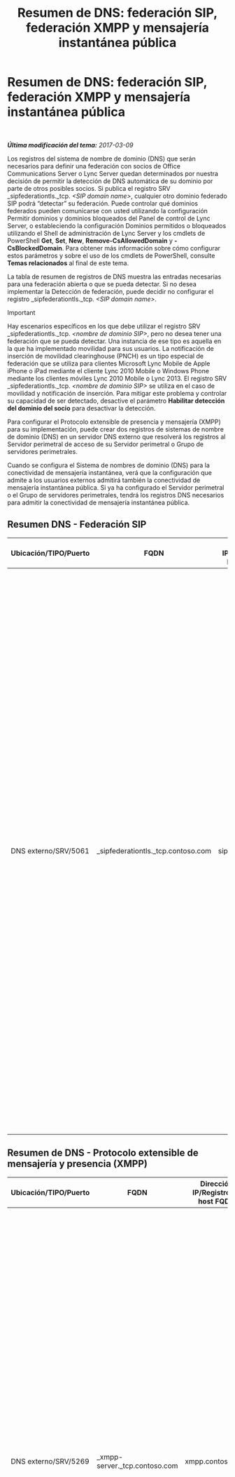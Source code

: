 ﻿---
title: 'Resumen de DNS: federación SIP, federación XMPP y mensajería instantánea pública'
TOCTitle: 'Resumen de DNS: federación SIP, federación XMPP y mensajería instantánea pública'
ms:assetid: 1ed24fb8-a849-44c0-a52e-7aef7527e644
ms:mtpsurl: https://technet.microsoft.com/es-es/library/JJ618369(v=OCS.15)
ms:contentKeyID: 49115273
ms.date: 03/09/2017
mtps_version: v=OCS.15
ms.translationtype: HT
---

# Resumen de DNS: federación SIP, federación XMPP y mensajería instantánea pública

 

_**Última modificación del tema:** 2017-03-09_

Los registros del sistema de nombre de dominio (DNS) que serán necesarios para definir una federación con socios de Office Communications Server o Lync Server quedan determinados por nuestra decisión de permitir la detección de DNS automática de su dominio por parte de otros posibles socios. Si publica el registro SRV \_sipfederationtls.\_tcp. *\<SIP domain name\>*, cualquier otro dominio federado SIP podrá “detectar” su federación. Puede controlar qué dominios federados pueden comunicarse con usted utilizando la configuración Permitir dominios y dominios bloqueados del Panel de control de Lync Server, o estableciendo la configuración Dominios permitidos o bloqueados utilizando el Shell de administración de Lync Server y los cmdlets de PowerShell **Get**, **Set**, **New**, **Remove-CsAllowedDomain** y **-CsBlockedDomain**. Para obtener más información sobre cómo configurar estos parámetros y sobre el uso de los cmdlets de PowerShell, consulte **Temas relacionados** al final de este tema.

La tabla de resumen de registros de DNS muestra las entradas necesarias para una federación abierta o que se pueda detectar. Si no desea implementar la Detección de federación, puede decidir no configurar el registro \_sipfederationtls.\_tcp. *\<SIP domain name\>*.

> [!IMPORTANT]  
> Hay escenarios específicos en los que debe utilizar el registro SRV _sipfederationtls._tcp. <em>&lt;nombre de dominio SIP&gt;</em>, pero no desea tener una federación que se pueda detectar. Una instancia de ese tipo es aquella en la que ha implementado movilidad para sus usuarios. La notificación de inserción de movilidad clearinghouse (PNCH) es un tipo especial de federación que se utiliza para clientes Microsoft Lync Mobile de Apple iPhone o iPad mediante el cliente Lync 2010 Mobile o Windows Phone mediante los clientes móviles Lync 2010 Mobile o Lync 2013. El registro SRV _sipfederationtls._tcp. <em>&lt;nombre de dominio SIP&gt;</em> se utiliza en el caso de movilidad y notificación de inserción. Para mitigar este problema y controlar su capacidad de ser detectado, desactive el parámetro <strong>Habilitar detección del dominio del socio</strong> para desactivar la detección.



Para configurar el Protocolo extensible de presencia y mensajería (XMPP) para su implementación, puede crear dos registros de sistemas de nombre de dominio (DNS) en un servidor DNS externo que resolverá los registros al Servidor perimetral de acceso de su Servidor perimetral o Grupo de servidores perimetrales.

Cuando se configura el Sistema de nombres de dominio (DNS) para la conectividad de mensajería instantánea, verá que la configuración que admite a los usuarios externos admitirá también la conectividad de mensajería instantánea pública. Si ya ha configurado el Servidor perimetral o el Grupo de servidores perimetrales, tendrá los registros DNS necesarios para admitir la conectividad de mensajería instantánea pública.

## Resumen DNS - Federación SIP


<table>
<colgroup>
<col style="width: 25%" />
<col style="width: 25%" />
<col style="width: 25%" />
<col style="width: 25%" />
</colgroup>
<thead>
<tr class="header">
<th>Ubicación/TIPO/Puerto</th>
<th>FQDN</th>
<th>Dirección IP/registro de host FQDN</th>
<th>Asignado a/Comentarios</th>
</tr>
</thead>
<tbody>
<tr class="odd">
<td><p>DNS externo/SRV/5061</p></td>
<td><p>_sipfederationtls._tcp.contoso.com</p></td>
<td><p>sip.contoso.com</p></td>
<td><p>Servidor perimetral de acceso interfaz externa necesaria para la detección de DNS automática de su federación a otros socios de federación potenciales y se conoce como “Dominios SIP permitidos” (denominado federación ampliada en versiones anteriores). Repetir las veces que sea necesario para todos los dominios SIP con usuarios habilitados en Lync</p>
<div>

> [!IMPORTANT]  
> Este registro SRV es necesario para la movilidad y la notificación de inserción clearinghouse. En los casos en que hay más de un dominio SIP, cree y publique un registro SRV para cada dominio que tendrá clientes de Lync Mobile. El Servicios de notificaciones de inserción y Servicios de notificaciones de inserción de Apple podrían no operar del modo esperado si no hay un registro SRV explícito para cada dominio SIP que admita la implementación.


</div></td>
</tr>
</tbody>
</table>


## Resumen de DNS - Protocolo extensible de mensajería y presencia (XMPP)


<table>
<colgroup>
<col style="width: 25%" />
<col style="width: 25%" />
<col style="width: 25%" />
<col style="width: 25%" />
</colgroup>
<thead>
<tr class="header">
<th>Ubicación/TIPO/Puerto</th>
<th>FQDN</th>
<th>Dirección IP/Registro de host FQDN</th>
<th>Asignado a/Comentarios</th>
</tr>
</thead>
<tbody>
<tr class="odd">
<td><p>DNS externo/SRV/5269</p></td>
<td><p>_xmpp-server._tcp.contoso.com</p></td>
<td><p>xmpp.contoso.com</p></td>
<td><p>La interfaz externa de proxy XMPP en el Servidor perimetral de acceso o Grupo de servidores perimetrales. Repetir la cantidad de veces que sea necesario para todos los dominios SIP internos con usuarios habilitados en Lync donde el contacto con contactos de XMPP está permitido mediante la configuración de la directiva de acceso externo a través de una directiva global, directiva de sitio en la que se ubica al usuario o directiva de usuario aplicada al usuario habilitado en Lync. Un dominio de XMPP permitido también debe configurarse en la directiva de socios federados de XMPP. Consulte los temas que se encuentran en <strong>Ver también</strong> para obtener más detalles.</p></td>
</tr>
<tr class="even">
<td><p>DNS externo/A</p></td>
<td><p>xmpp.contoso.com (por ejemplo)</p></td>
<td><p>Dirección IP del Servidor perimetral de acceso en el Servidor perimetral o el Grupo de servidores perimetrales que hospeda el proxy de XMPP</p></td>
<td><p>Apunta al Servidor perimetral de acceso o al Grupo de servidores perimetrales que hospeda el servicio de proxy de XMPP. Normalmente el registro SRV que crea apuntará a este registro host (A o AAAA)</p></td>
</tr>
</tbody>
</table>


## Resumen de DNS – Conectividad de mensajería instantánea pública


<table>
<colgroup>
<col style="width: 25%" />
<col style="width: 25%" />
<col style="width: 25%" />
<col style="width: 25%" />
</colgroup>
<thead>
<tr class="header">
<th>Ubicación/TIPO/Puerto</th>
<th>FQDN/Registro DNS</th>
<th>Dirección IP/FQDN</th>
<th>Asignado a/Comentarios</th>
</tr>
</thead>
<tbody>
<tr class="odd">
<td><p>DNS externo/A</p></td>
<td><p>sip.contoso.com</p></td>
<td><p>Interfaz de Servidor perimetral de acceso</p></td>
<td><p>Interfaz externa del Servidor perimetral de acceso (Contoso). Repita tantas veces como sea necesario para todos los dominios SIP con usuarios de Lync habilitados</p></td>
</tr>
</tbody>
</table>


## Vea también

#### Tareas

[Configurar la federación XMPP en Lync Server 2013](lync-server-2013-setting-up-xmpp-federation.md)  
[Configurar las notificaciones de inserción en Lync Server 2013](lync-server-2013-configuring-for-push-notifications.md)  
[Habilitar o deshabilitar la detección de socios de federación en Lync Server 2013](lync-server-2013-enable-or-disable-discovery-of-federation-partners.md)  

#### Conceptos

[Escenarios para el acceso de usuarios externos en Lync Server 2013](lync-server-2013-scenarios-for-external-user-access.md)  
[Determinar los requisitos DNS para Lync Server 2013](lync-server-2013-determine-dns-requirements.md)  

#### Otros recursos

[Administrar dominios federados SIP para la organización en Lync Server 2013](lync-server-2013-manage-sip-federated-domains-for-your-organization.md)

